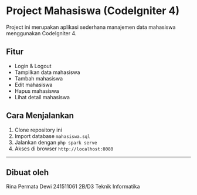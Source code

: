 # Project Mahasiswa (CodeIgniter 4)

Project ini merupakan aplikasi sederhana manajemen data mahasiswa menggunakan CodeIgniter 4.

## Fitur
- Login & Logout
- Tampilkan data mahasiswa
- Tambah mahasiswa
- Edit mahasiswa
- Hapus mahasiswa
- Lihat detail mahasiswa

## Cara Menjalankan
1. Clone repository ini
2. Import database `mahasiswa.sql`
3. Jalankan dengan `php spark serve`
4. Akses di browser `http://localhost:8080`

---

## Dibuat oleh
Rina Permata Dewi
241511061
2B/D3 Teknik Informatika